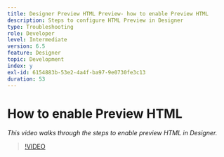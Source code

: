 ```yaml
---
title: Designer Preview HTML Preview- how to enable Preview HTML
description: Steps to configure HTML Preview in Designer
type: Troubleshooting
role: Developer
level: Intermediate
version: 6.5
feature: Designer
topic: Development
index: y
exl-id: 6154883b-53e2-4a4f-ba97-9e0730fe3c13
duration: 53
---
```


# How to enable Preview HTML

*This video walks through the steps to enable preview HTML in Designer.*

>[!VIDEO](https://video.tv.adobe.com/v/335498?quality=12&learn=on)

